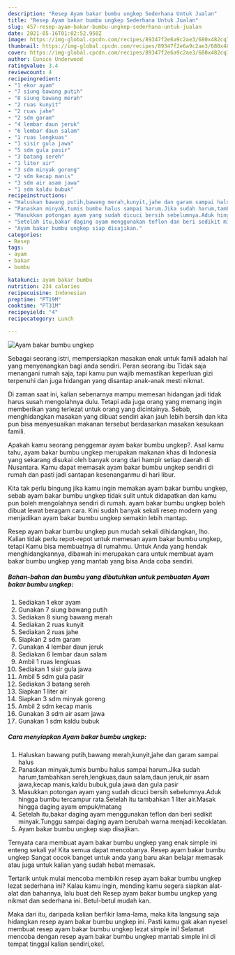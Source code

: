 ```yaml
---
description: "Resep Ayam bakar bumbu ungkep Sederhana Untuk Jualan"
title: "Resep Ayam bakar bumbu ungkep Sederhana Untuk Jualan"
slug: 457-resep-ayam-bakar-bumbu-ungkep-sederhana-untuk-jualan
date: 2021-05-16T01:02:52.950Z
image: https://img-global.cpcdn.com/recipes/89347f2e6a9c2ae3/680x482cq70/ayam-bakar-bumbu-ungkep-foto-resep-utama.jpg
thumbnail: https://img-global.cpcdn.com/recipes/89347f2e6a9c2ae3/680x482cq70/ayam-bakar-bumbu-ungkep-foto-resep-utama.jpg
cover: https://img-global.cpcdn.com/recipes/89347f2e6a9c2ae3/680x482cq70/ayam-bakar-bumbu-ungkep-foto-resep-utama.jpg
author: Eunice Underwood
ratingvalue: 3.4
reviewcount: 4
recipeingredient:
- "1 ekor ayam"
- "7 siung bawang putih"
- "8 siung bawang merah"
- "2 ruas kunyit"
- "2 ruas jahe"
- "2 sdm garam"
- "4 lembar daun jeruk"
- "6 lembar daun salam"
- "1 ruas lengkuas"
- "1 sisir gula jawa"
- "5 sdm gula pasir"
- "3 batang sereh"
- "1 liter air"
- "3 sdm minyak goreng"
- "2 sdm kecap manis"
- "3 sdm air asam jawa"
- "1 sdm kaldu bubuk"
recipeinstructions:
- "Haluskan bawang putih,bawang merah,kunyit,jahe dan garam sampai halus"
- "Panaskan minyak,tumis bumbu halus sampai harum.Jika sudah harum,tambahkan sereh,lengkuas,daun salam,daun jeruk,air asam jawa,kecap manis,kaldu bubuk,gula jawa dan gula pasir"
- "Masukkan potongan ayam yang sudah dicuci bersih sebelumnya.Aduk hingga bumbu tercampur rata.Setelah itu tambahkan 1 liter air.Masak hingga daging ayam empuk/matang"
- "Setelah itu,bakar daging ayam menggunakan teflon dan beri sedikit minyak.Tunggu sampai daging ayam berubah warna menjadi kecoklatan."
- "Ayam bakar bumbu ungkep siap disajikan."
categories:
- Resep
tags:
- ayam
- bakar
- bumbu

katakunci: ayam bakar bumbu 
nutrition: 234 calories
recipecuisine: Indonesian
preptime: "PT19M"
cooktime: "PT31M"
recipeyield: "4"
recipecategory: Lunch

---
```



![Ayam bakar bumbu ungkep](https://img-global.cpcdn.com/recipes/89347f2e6a9c2ae3/680x482cq70/ayam-bakar-bumbu-ungkep-foto-resep-utama.jpg)

Sebagai seorang istri, mempersiapkan masakan enak untuk famili adalah hal yang menyenangkan bagi anda sendiri. Peran seorang ibu Tidak saja menangani rumah saja, tapi kamu pun wajib memastikan keperluan gizi terpenuhi dan juga hidangan yang disantap anak-anak mesti nikmat.

Di zaman  saat ini, kalian sebenarnya mampu memesan hidangan jadi tidak harus susah mengolahnya dulu. Tetapi ada juga orang yang memang ingin memberikan yang terlezat untuk orang yang dicintainya. Sebab, menghidangkan masakan yang dibuat sendiri akan jauh lebih bersih dan kita pun bisa menyesuaikan makanan tersebut berdasarkan masakan kesukaan famili. 



Apakah kamu seorang penggemar ayam bakar bumbu ungkep?. Asal kamu tahu, ayam bakar bumbu ungkep merupakan makanan khas di Indonesia yang sekarang disukai oleh banyak orang dari hampir setiap daerah di Nusantara. Kamu dapat memasak ayam bakar bumbu ungkep sendiri di rumah dan pasti jadi santapan kesenanganmu di hari libur.

Kita tak perlu bingung jika kamu ingin memakan ayam bakar bumbu ungkep, sebab ayam bakar bumbu ungkep tidak sulit untuk didapatkan dan kamu pun boleh mengolahnya sendiri di rumah. ayam bakar bumbu ungkep boleh dibuat lewat beragam cara. Kini sudah banyak sekali resep modern yang menjadikan ayam bakar bumbu ungkep semakin lebih mantap.

Resep ayam bakar bumbu ungkep pun mudah sekali dihidangkan, lho. Kalian tidak perlu repot-repot untuk memesan ayam bakar bumbu ungkep, tetapi Kamu bisa membuatnya di rumahmu. Untuk Anda yang hendak menghidangkannya, dibawah ini merupakan cara untuk membuat ayam bakar bumbu ungkep yang mantab yang bisa Anda coba sendiri.

<!--inarticleads1-->

##### Bahan-bahan dan bumbu yang dibutuhkan untuk pembuatan Ayam bakar bumbu ungkep:

1. Sediakan 1 ekor ayam
1. Gunakan 7 siung bawang putih
1. Sediakan 8 siung bawang merah
1. Sediakan 2 ruas kunyit
1. Sediakan 2 ruas jahe
1. Siapkan 2 sdm garam
1. Gunakan 4 lembar daun jeruk
1. Sediakan 6 lembar daun salam
1. Ambil 1 ruas lengkuas
1. Sediakan 1 sisir gula jawa
1. Ambil 5 sdm gula pasir
1. Sediakan 3 batang sereh
1. Siapkan 1 liter air
1. Siapkan 3 sdm minyak goreng
1. Ambil 2 sdm kecap manis
1. Gunakan 3 sdm air asam jawa
1. Gunakan 1 sdm kaldu bubuk




<!--inarticleads2-->

##### Cara menyiapkan Ayam bakar bumbu ungkep:

1. Haluskan bawang putih,bawang merah,kunyit,jahe dan garam sampai halus
1. Panaskan minyak,tumis bumbu halus sampai harum.Jika sudah harum,tambahkan sereh,lengkuas,daun salam,daun jeruk,air asam jawa,kecap manis,kaldu bubuk,gula jawa dan gula pasir
1. Masukkan potongan ayam yang sudah dicuci bersih sebelumnya.Aduk hingga bumbu tercampur rata.Setelah itu tambahkan 1 liter air.Masak hingga daging ayam empuk/matang
1. Setelah itu,bakar daging ayam menggunakan teflon dan beri sedikit minyak.Tunggu sampai daging ayam berubah warna menjadi kecoklatan.
1. Ayam bakar bumbu ungkep siap disajikan.




Ternyata cara membuat ayam bakar bumbu ungkep yang enak simple ini enteng sekali ya! Kita semua dapat mencobanya. Resep ayam bakar bumbu ungkep Sangat cocok banget untuk anda yang baru akan belajar memasak atau juga untuk kalian yang sudah hebat memasak.

Tertarik untuk mulai mencoba membikin resep ayam bakar bumbu ungkep lezat sederhana ini? Kalau kamu ingin, mending kamu segera siapkan alat-alat dan bahannya, lalu buat deh Resep ayam bakar bumbu ungkep yang nikmat dan sederhana ini. Betul-betul mudah kan. 

Maka dari itu, daripada kalian berfikir lama-lama, maka kita langsung saja hidangkan resep ayam bakar bumbu ungkep ini. Pasti kamu gak akan nyesel membuat resep ayam bakar bumbu ungkep lezat simple ini! Selamat mencoba dengan resep ayam bakar bumbu ungkep mantab simple ini di tempat tinggal kalian sendiri,oke!.

